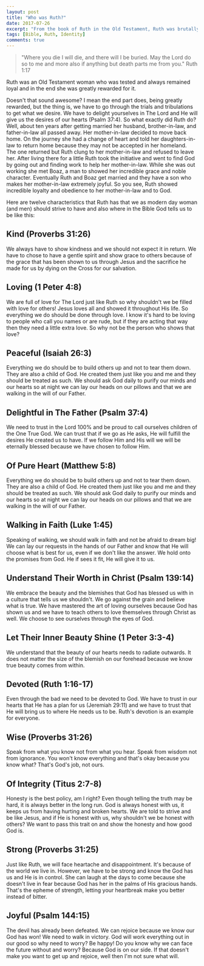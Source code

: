 ```yaml
---
layout: post
title: "Who was Ruth?"
date: 2017-07-26
excerpt: "From the book of Ruth in the Old Testament, Ruth was brutally tested, remained loyal, and was greatly rewarded."
tags: [Bible, Ruth, Identity]
comments: true
---
```


> "Where you die I will die, and there will I be buried. May the Lord  do so to me and more also if anything but death parts me from you."
> Ruth 1:17

Ruth was an Old Testament woman who was tested and always remained loyal and in the end she was greatly rewarded for it.

Doesn't that sound awesome? I mean the end part does, being greatly rewarded, but the thing is, we have to go through the trials and tribulations to get what we desire. We have to delight yourselves in The Lord and He will give us the desires of our hearts (Psalm 37:4). So what exactly did Ruth do? Well, about ten years after getting married her husband, brother-in-law, and father-in-law all passed away. Her mother-in-law decided to move back home. On the journey she had a change of heart and told her daughters-in-law to return home because they may not be accepted in her homeland. The one returned but Ruth clung to her mother-in-law and refused to leave her. After living there for a little Ruth took the initiative and went to find God by going out and finding work to help her mother-in-law. While she was out working she met Boaz, a man to showed her incredible grace and noble character. Eventually Ruth and Boaz get married and they have a son who makes her mother-in-law extremely joyful. So you see, Ruth showed incredible loyalty and obedience to her mother-in-law and to God.

Here are twelve characteristics that Ruth has that we as modern day woman (and men) should strive to have and also where in the Bible God tells us to be like this:

## Kind (Proverbs 31:26)

We always have to show kindness and we should not expect it in return. We have to chose to have a gentle spirit and show grace to others because of the grace that has been shown to us through Jesus and the sacrifice he made for us by dying on the Cross for our salvation.

## Loving (1 Peter 4:8)

We are full of love for The Lord just like Ruth so why shouldn't we be filled with love for others! Jesus loves all and showed it throughout His life. So everything we do should be done through love. I know it's hard to be loving to people who call you names or are rude, but if they are acting that way then they need a little extra love. So why not be the person who shows that love?

## Peaceful (Isaiah 26:3)

Everything we do should be to build others up and not to tear them down. They are also a child of God. He created them just like you and me and they should be treated as such. We should ask God daily to purify our minds and our hearts so at night we can lay our heads on our pillows and that we are walking in the will of our Father.

## Delightful in The Father (Psalm 37:4)

We need to trust in the Lord 100% and be proud to call ourselves children of the One True God. We can trust that if we go as He asks, He will fulfill the desires He created us to have. If we follow Him and His will we will be eternally blessed because we have chosen to follow Him.

## Of Pure Heart (Matthew 5:8)

Everything we do should be to build others up and not to tear them down. They are also a child of God. He created them just like you and me and they should be treated as such. We should ask God daily to purify our minds and our hearts so at night we can lay our heads on our pillows and that we are walking in the will of our Father.

## Walking in Faith (Luke 1:45)

Speaking of walking, we should walk in faith and not be afraid to dream big! We can lay our requests in the hands of our Father and know that He will choose what is best for us, even if we don't like the answer. We hold onto the promises from God. He if sees it fit, He will give it to us.

## Understand Their Worth in Christ (Psalm 139:14)

We embrace the beauty and the blemishes that God has blessed us with in a culture that tells us we shouldn't. We go against the grain and believe what is true. We have mastered the art of loving ourselves because God has shown us and we have to teach others to love themselves through Christ as well. We choose to see ourselves through the eyes of God.

## Let Their Inner Beauty Shine (1 Peter 3:3-4)

We understand that the beauty of our hearts needs to radiate outwards. It does not matter the size of the blemish on our forehead because we know true beauty comes from within.

## Devoted (Ruth 1:16-17)

Even through the bad we need to be devoted to God. We have to trust in our hearts that He has a plan for us (Jeremiah 29:11) and we have to trust that He will bring us to where He needs us to be. Ruth's devotion is an example for everyone.

## Wise (Proverbs 31:26)

Speak from what you know not from what you hear. Speak from wisdom not from ignorance. You won't know everything and that's okay because you know what? That's God's job, not ours.

## Of Integrity (Titus 2:7-8)

Honesty is the best policy, am I right? Even though telling the truth may be hard, it is always better in the long run. God is always honest with us, it keeps us from having hurting and broken hearts. We are told to strive and be like Jesus, and if He is honest with us, why shouldn't we be honest with others? We want to pass this trait on and show the honesty and how good God is.

## Strong (Proverbs 31:25)

Just like Ruth, we will face heartache and disappointment. It's because of the world we live in. However, we have to be strong and know the God has us and He is in control. She can laugh at the days to come because she doesn't live in fear because God has her in the palms of His gracious hands. That's the epheme of strength, letting your heartbreak make you better instead of bitter.

## Joyful (Psalm 144:15)

The devil has already been defeated. We can rejoice because we know our God has won! We need to walk in victory. God will work everything out in our good so why need to worry? Be happy! Do you know why we can face the future without and worry? Because God is on our side. If that doesn't make you want to get up and rejoice, well then I'm not sure what will.
